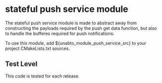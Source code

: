 stateful push service module
===================

The stateful push service module is made to abstract away from constructing
the payloads required by the push get data function, but also to
handle the bufferes required for push notifications.

To use this module, add ${unabto_module_push_service_src} to your project CMakeLists.txt sources.



Test Level
----------
This code is tested for each release.
